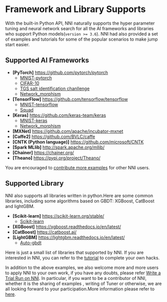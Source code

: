 # Framework and Library Supports 
With the built-in Python API, NNI naturally supports the hyper parameter tuning and neural network search for all the AI frameworks and libraries who support Python models(`version >= 3.6`). NNI had also provided a set of examples and tutorials for some of the popular scenarios to make jump start easier.

## Supported AI Frameworks

* <b>[PyTorch]</b> https://github.com/pytorch/pytorch
    <ul> 
      <li><a href="../../examples/trials/mnist-distributed-pytorch">MNIST-pytorch</a><br/></li>
      <li><a href="TrialExample/Cifar10Examples.md">CIFAR-10</a><br/></li>
      <li><a href="../../examples/trials/kaggle-tgs-salt/README.md">TGS salt identification chanllenge</a><br/></li>
      <li><a href="../../examples/trials/network_morphism/README.md">Network_morphism</a><br/></li>
    </ul>
* <b>[TensorFlow]</b> https://github.com/tensorflow/tensorflow
    <ul> 
      <li><a href="../../examples/trials/mnist-distributed">MNIST-tensorflow</a><br/></li>
       <li><a href="../../examples/trials/ga_squad/README.md">Squad</a><br/></li>
    </ul>
* <b>[Keras]</b> https://github.com/keras-team/keras
    <ul>
      <li><a href="../../examples/trials/mnist-keras">MNIST-keras</a><br/></li>
      <li><a href="../../examples/trials/network_morphism/README.md">Network_morphism</a><br/></li>
    </ul>
* <b>[MXNet]</b> https://github.com/apache/incubator-mxnet
* <b>[Caffe2]</b> https://github.com/BVLC/caffe
* <b>[CNTK (Python language)]</b> https://github.com/microsoft/CNTK
* <b>[Spark MLlib]</b> http://spark.apache.org/mllib/
* <b>[Chainer]</b> https://chainer.org/
* <b>[Theano]</b> https://pypi.org/project/Theano/ <br/>

You are encouraged to [contribute more examples](Tutorial/Contributing.md) for other NNI users. 

## Supported Library
NNI also supports all libraries written in python.Here are some common libraries, including some algorithms based on GBDT: XGBoost, CatBoost and lightGBM.
* <b>[Scikit-learn]</b> https://scikit-learn.org/stable/
    <ul>
    <li><a href="TrialExample/SklearnExamples.md">Scikit-learn</a><br/></li>
    </ul>
* <b>[XGBoost]</b> https://xgboost.readthedocs.io/en/latest/
* <b>[CatBoost]</b> https://catboost.ai/
* <b>[LightGBM]</b> https://lightgbm.readthedocs.io/en/latest/
    <ul>
    <li><a href="TrialExample/GbdtExample.md">Auto-gbdt</a><br/></li>
    </ul>
Here is just a small list of libraries that supported by NNI. If you are interested in NNI, you can refer to the [tutorial](TrialExample/Trials.md) to complete your own hacks.



In addition to the above examples, we also welcome more and more users to apply NNI to your own work, if you have any doubts, please refer [Write a Trial Run on NNI](TrialExample/Trials.md). In particular, if you want to be a contributor of NNI, whether it is the sharing of examples , writing of Tuner or otherwise, we are all looking forward to your participation.More information please refer to [here](Tutorial/Contributing.md).
